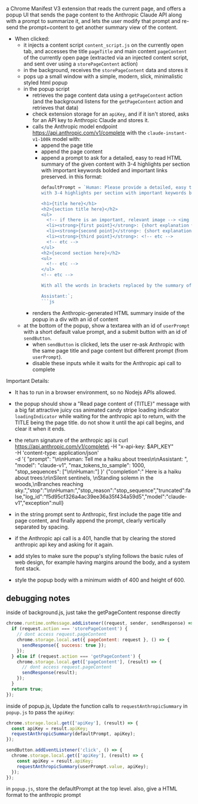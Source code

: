 a Chrome Manifest V3 extension that reads the current page, and offers a popup UI that sends the page content to the Anthropic Claude API along with a prompt to summarize it, and lets the user modify that prompt and re-send the prompt+content to get another summary view of the content.


- When clicked:
  - it injects a content script `content_script.js` on the currently open tab, 
  and accesses the title `pageTitle` and main content `pageContent` of the currently open page 
  (extracted via an injected content script, and sent over using a `storePageContent` action) 
  - in the background, receives the `storePageContent` data and stores it
  - pops up a small window with a simple, modern, slick, minimalistic styled html popup
  - in the popup script
    - retrieves the page content data using a `getPageContent` action (and the background listens for the `getPageContent` action and retrieves that data) 
    - check extension storage for an `apiKey`, and if it isn't stored, asks for an API key to Anthropic Claude and stores it.
    - calls the Anthropic model endpoint https://api.anthropic.com/v1/complete with the `claude-instant-v1-100k` model with: 
      - append the page title
      - append the page content
      - append a prompt to ask for a detailed, easy to read HTML summary of the given content with 3-4 highlights per section with important keywords bolded and important links preserved.
        in this format:
        ```js
        defaultPrompt = `Human: Please provide a detailed, easy to read HTML summary of the given content 
        with 3-4 highlights per section with important keywords bolded and important links preserved, in this format:
        
        <h1>{title here}</h1>
        <h2>{section title here}</h2>
        <ul>
          <!-- if there is an important, relevant image --> <img src={main image, if any} style="height:8rem">
          <li><strong>{first point}</strong>: {short explanation with details, with any relevant links included}</li>
          <li><strong>{second point}</strong>: {short explanation with details, with any relevant links included}</li>
          <li><strong>{third point}</strong>: <!-- etc -->
          <!-- etc -->
        </ul>
        <h2>{second section here}</h2>
        <ul>
          <!-- etc -->
        </ul>
        <!-- etc -->

        With all the words in brackets replaced by the summary of the content. Only draw from the source content, do not hallucinate.

        Assistant:`;
        ```js
    - renders the Anthropic-generated HTML summary inside of the popup in a div with an id of content
  - at the bottom of the popup, show a textarea with an id of `userPrompt` with a short default value prompt, and a submit button with an id of `sendButton`.
    - when `sendButton` is clicked, lets the user re-ask Anthropic with the same page title and page content but different prompt (from `userPrompt`).
    - disable these inputs while it waits for the Anthropic api call to complete

Important Details:

- It has to run in a browser environment, so no Nodejs APIs allowed.

- the popup should show a "Read page content of {TITLE}" message with a big fat attractive juicy css animated candy stripe loading indicator `loadingIndicator` while waiting for the anthropic api to return, with the TITLE being the page title. do not show it until the api call begins, and clear it when it ends.

- the return signature of the anthropic api is curl https://api.anthropic.com/v1/complete\
  -H "x-api-key: $API_KEY"\
  -H 'content-type: application/json'\
  -d '{
    "prompt": "\n\nHuman: Tell me a haiku about trees\n\nAssistant: ",
    "model": "claude-v1", "max_tokens_to_sample": 1000, "stop_sequences": ["\n\nHuman:"]
  }'
{"completion":" Here is a haiku about trees:\n\nSilent sentinels, \nStanding solemn in the woods,\nBranches reaching sky.","stop":"\n\nHuman:","stop_reason":"stop_sequence","truncated":false,"log_id":"f5d95cf326a4ac39ee36a35f434a59d5","model":"claude-v1","exception":null}

- in the string prompt sent to Anthropic, first include the page title and page content, and finally append the prompt, clearly vertically separated by spacing.

- if the Anthropic api call is a 401, handle that by clearing the stored anthropic api key and asking for it again.

- add styles to make sure the popup's styling follows the basic rules of web design, for example having margins around the body, and a system font stack.

- style the popup body with a minimum width of 400 and height of 600.

## debugging notes

inside of background.js, just take the getPageContent response directly

```js
chrome.runtime.onMessage.addListener((request, sender, sendResponse) => {
  if (request.action === 'storePageContent') {
    // dont access request.pageContent
    chrome.storage.local.set({ pageContent: request }, () => {
      sendResponse({ success: true });
    });
  } else if (request.action === 'getPageContent') {
    chrome.storage.local.get(['pageContent'], (result) => {
      // dont access request.pageContent
      sendResponse(result);
    });
  }
  return true;
});
```

inside of popup.js, Update the function calls to `requestAnthropicSummary`
in `popup.js` to pass the `apiKey`:

```javascript
chrome.storage.local.get(['apiKey'], (result) => {
  const apiKey = result.apiKey;
  requestAnthropicSummary(defaultPrompt, apiKey);
});

sendButton.addEventListener('click', () => {
  chrome.storage.local.get(['apiKey'], (result) => {
    const apiKey = result.apiKey;
    requestAnthropicSummary(userPrompt.value, apiKey);
  });
});
```

in `popup.js`, store the defaultPrompt at the top level.
also, give a HTML format to the anthropic prompt
